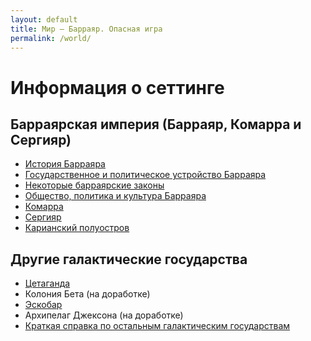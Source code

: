 ```yaml
---
layout: default
title: Мир — Барраяр. Опасная игра
permalink: /world/
---
```


# Информация о сеттинге

## Барраярская империя (Барраяр, Комарра и Сергияр)

- [История Барраяра](/world/brr-history/)
- [Государственное и политическое устройство Барраяра](/world/brr-gos/)
- [Некоторые барраярские законы](/world/brr-law/)
- [Общество, политика и культура Барраяра](/world/brr-social/)
- [Комарра](/world/komarr/)
- [Сергияр](/world/sergyar/)
- [Карианский полуостров](/world/karian/)

## Другие галактические государства

- [Цетаганда](/world/ceta/)
- Колония Бета (на доработке)
- [Эскобар](/world/escobar/)
- Архипелаг Джексона (на доработке)
- [Краткая справка по остальным галактическим государствам](/world/others)
